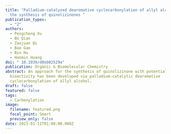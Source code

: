 ```yaml
---
title: "Palladium-catalyzed dearomative cyclocarbonylation of allyl alcohol for
  the synthesis of quinolizinones "
publication_types:
  - "2"
authors:
  - Pengcheng Xu
  - Bo Qian
  - Zaojuan Qi
  - Bao Gao
  - Bin Hu
  - Hanmin Huang
doi: " 10.1039/d0ob02529a"
publication: Organic & Biomolecular Chemistry
abstract: An approach for the synthesis of quinolizinone with potential
  bioactivity has been developed via palladium-catalytic dearomative
  cyclocarbonylation of allyl alcohol.
draft: false
featured: false
tags:
  - Carbonylation
image:
  filename: featured.png
  focal_point: Smart
  preview_only: false
date: 2021-01-11T01:00:00.000Z
---
```

